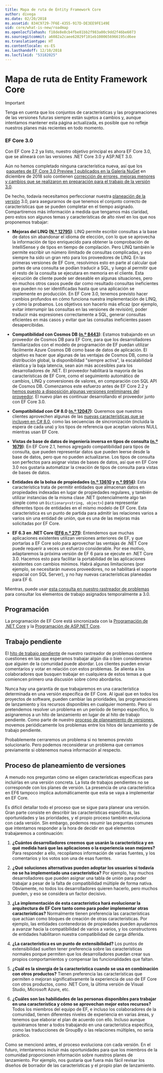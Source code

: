 ```yaml
---
title: Mapa de ruta de Entity Framework Core
author: divega
ms.date: 02/20/2018
ms.assetid: 834C9729-7F6E-4355-917D-DE3EE9FE149E
uid: core/what-is-new/roadmap
ms.openlocfilehash: f18de8e8cb4fbe81bb2f983a00c9dd2f46be6073
ms.sourcegitcommit: a6082a2caee62029f101eb1000656966195cd6ee
ms.translationtype: HT
ms.contentlocale: es-ES
ms.lasthandoff: 12/10/2018
ms.locfileid: "53182025"
---
```

# <a name="entity-framework-core-roadmap"></a>Mapa de ruta de Entity Framework Core

> [!IMPORTANT]
> Tenga en cuenta que los conjuntos de características y las programaciones de las versiones futuras siempre están sujetos a cambios y, aunque intentamos mantener esta página actualizada, es posible que no refleje nuestros planes más recientes en todo momento.

### <a name="ef-core-30"></a>EF Core 3.0

Con EF Core 2.2 ya listo, nuestro objetivo principal es ahora EF Core 3.0, que se alineará con las versiones .NET Core 3.0 y ASP.NET 3.0.

Aún no hemos completado ninguna característica nueva, así que los  [paquetes de EF Core 3.0 Preview 1 publicados en la Galería NuGet](https://www.nuget.org/packages/Microsoft.EntityFrameworkCore/3.0.0-preview.18572.1) en diciembre de 2018 solo contienen [corrección de errores, mejoras menores y cambios que se realizaron en preparación para el trabajo de la versión 3.0](https://github.com/aspnet/EntityFrameworkCore/issues?q=is%3Aissue+milestone%3A3.0.0+is%3Aclosed+label%3Aclosed-fixed).

De hecho, todavía necesitamos perfeccionar nuestra [planeación de la versión](#release-planning-process) 3.0, para asegurarnos de que tenemos el conjunto correcto de características que se pueden completar en el tiempo asignado.
Compartiremos más información a medida que tengamos más claridad, pero estos son algunos temas y características de alto nivel en los que nos proponemos trabajar:

- **Mejoras del LINQ ([N.º 12795](https://github.com/aspnet/EntityFrameworkCore/issues/12795))**: LINQ permite escribir consultas a la base de datos sin abandonar el idioma de elección, con lo que se aprovecha la información de tipo enriquecido para obtener la comprobación de IntelliSense y de tipos en tiempo de compilación.
  Pero LINQ también le permite escribir un número ilimitado de consultas complicadas, y eso siempre ha sido un gran reto para los proveedores de LINQ.
  En las primeras versiones de EF Core, resolvimos esto en parte al calcular qué partes de una consulta se podían traducir a SQL, y luego al permitir que el resto de la consulta se ejecutara en memoria en el cliente.
  Esta ejecución de cliente puede ser deseable en algunas situaciones, pero en muchos otros casos puede dar como resultado consultas ineficientes que pueden no ser identificadas hasta que una aplicación se implemente en producción.
  En EF Core 3.0, tenemos previsto hacer cambios profundos en cómo funciona nuestra implementación de LINQ, y cómo la probamos.
  Los objetivos son hacerlo más eficaz (por ejemplo, evitar interrumpir las consultas en las versiones de revisión), poder traducir más expresiones correctamente a SQL, generar consultas eficientes en más casos y evitar que las consultas ineficientes pasen desapercibidas.

- **Compatibilidad con Cosmos DB ([n.º 8443](https://github.com/aspnet/EntityFrameworkCore/issues/8443))**: Estamos trabajando en un proveedor de Cosmos DB para EF Core, para que los desarrolladores familiarizados con el modelo de programación de EF puedan utilizar fácilmente Azure Cosmos DB como base de datos de aplicación.
  El objetivo es hacer que algunas de las ventajas de Cosmos DB, como la distribución global, la disponibilidad "siempre activa", la escalabilidad elástica y la baja latencia, sean aún más accesibles para los desarrolladores de .NET.
  El proveedor habilitará la mayoría de las características de EF Core, como el seguimiento automático de cambios, LINQ y conversiones de valores, en comparación con SQL API de Cosmos DB. Comenzamos este esfuerzo antes de EF Core 2.2 y [hemos puesto a disposición algunas versiones preliminares del proveedor](https://blogs.msdn.microsoft.com/dotnet/2018/10/17/announcing-entity-framework-core-2-2-preview-3/).
  El nuevo plan es continuar desarrollando el proveedor junto con EF Core 3.0.   

- **Compatibilidad con C# 8.0 ([n.º 12047](https://github.com/aspnet/EntityFrameworkCore/issues/12047))**: Queremos que nuestros clientes aprovechen algunas de las [nuevas características que se incluyen en C# 8.0](https://blogs.msdn.microsoft.com/dotnet/2018/11/12/building-c-8-0/), como las secuencias de sincronización (incluida la espera de cada una) y los tipos de referencia que aceptan valores NULL mientras usan EF Core.

- **Vistas de base de datos de ingeniería inversa en tipos de consulta ([n.º 1679](https://github.com/aspnet/EntityFrameworkCore/issues/1679))**: En EF Core 2.1, hemos agregado compatibilidad para tipos de consulta, que pueden representar datos que pueden leerse desde la base de datos, pero que no pueden actualizarse.
  Los tipos de consulta son perfectos para asignar vistas de bases de datos, así que en EF Core 3.0 nos gustaría automatizar la creación de tipos de consulta para vistas de bases de datos.

- **Entidades de la bolsa de propiedades ([n.º 13610](https://github.com/aspnet/EntityFrameworkCore/issues/13610) y [n.º 9914](https://github.com/aspnet/EntityFrameworkCore/issues/9914))**: Esta característica trata de permitir entidades que almacenan datos en propiedades indexadas en lugar de propiedades regulares, y también de utilizar instancias de la misma clase .NET (potencialmente algo tan simple como un `Dictionary<string, object>`) para representar diferentes tipos de entidades en el mismo modelo de EF Core.
  Esta característica es un punto de partida para admitir las relaciones varios a varios sin una entidad de unión, que es una de las mejoras más solicitadas por EF Core.

- **EF 6.3 en .NET Core ([EF6 n.º 271](https://github.com/aspnet/EntityFramework6/issues/271))**: Entendemos que muchas aplicaciones existentes utilizan versiones anteriores de EF, y que portarlas a EF Core solo para aprovechar las ventajas de .NET Core puede requerir a veces un esfuerzo considerable.
  Por ese motivo, adaptaremos la próxima versión de EF 6 para se ejecute en .NET Core 3.0.
  Hacemos esto para facilitar la portabilidad de las aplicaciones existentes con cambios mínimos.
  Habrá algunas limitaciones (por ejemplo, se necesitarán nuevos proveedores, no se habilitará el soporte espacial con SQL Server), y no hay nuevas características planeadas para EF 6.

Mientras, puede usar [esta consulta en nuestro rastreador de problemas](https://github.com/aspnet/EntityFrameworkCore/issues?q=is%3Aopen+is%3Aissue+milestone%3A3.0.0+sort%3Areactions-%2B1-desc) para consultar los elementos de trabajo asignados temporalmente a 3.0.

## <a name="schedule"></a>Programación

La programación de EF Core está sincronizada con la [Programación de .NET Core](https://github.com/dotnet/core/blob/master/roadmap.md) y la [Programación de ASP.NET Core](https://github.com/aspnet/Home/wiki/Roadmap).

## <a name="backlog"></a>Trabajo pendiente

El [hito de trabajo pendiente](https://github.com/aspnet/EntityFrameworkCore/issues?q=is%3Aopen+is%3Aissue+milestone%3ABacklog+sort%3Areactions-%2B1-desc) de nuestro rastreador de problemas contiene cuestiones en las que esperamos trabajar algún día o bien consideramos que alguien de la comunidad puede abordar.
Los clientes pueden enviar comentarios y votar en relación con estos problemas.
Se alienta a los colaboradores que busquen trabajar en cualquiera de estos temas a que comiencen primero una discusión sobre cómo abordarlos.

Nunca hay una garantía de que trabajaremos en una característica determinada en una versión específica de EF Core.
Al igual que en todos los proyectos de software, pueden cambiar las prioridades, las programaciones de lanzamiento y los recursos disponibles en cualquier momento.
Pero si pretendemos resolver un problema en un período de tiempo específico, lo asignaremos a un hito de lanzamiento en lugar de al hito de trabajo pendiente.
Como parte de nuestro [proceso de planeamiento de versiones](#release-planning-process), movemos periódicamente los problemas entre los hitos de lanzamiento y de trabajo pendiente.

Probablemente cerraremos un problema si no tenemos previsto solucionarlo.
Pero podemos reconsiderar un problema que cerramos previamente si obtenemos nueva información al respecto.

## <a name="release-planning-process"></a>Proceso de planeamiento de versiones

A menudo nos preguntan cómo se eligen características específicas para incluirlas en una versión concreta.
La lista de trabajos pendientes no se corresponde con los planes de versión.
La presencia de una característica en EF6 tampoco implica automáticamente que esta se vaya a implementar en EF Core.

Es difícil detallar todo el proceso que se sigue para planear una versión.
Gran parte consiste en describir las características específicas, las oportunidades y las prioridades, y el propio proceso también evoluciona con cada versión.
Sin embargo, podemos resumir las preguntas comunes que intentamos responder a la hora de decidir en qué elementos trabajaremos a continuación:

1. **¿Cuántos desarrolladores creemos que usarán la característica y en qué medida hará que las aplicaciones o la experiencia sean mejores?** Para responder a ello, recopilamos información de varias fuentes, y los comentarios y los votos son una de esas fuentes.

2. **¿Qué soluciones alternativas pueden adoptar los usuarios si todavía no se ha implementado una característica?** Por ejemplo, hay muchos desarrolladores que pueden asignar una tabla de unión para poder trabajar a pesar de la falta de compatibilidad múltiple de forma nativa. Obviamente, no todos los desarrolladores quieren hacerlo, pero muchos pueden, y eso se considera un factor decisivo.

3. **¿La implementación de esta característica hará evolucionar la arquitectura de EF Core tanto como para poder implementar otras características?** Normalmente tienen preferencia las características que actúan como bloques de creación de otras características. Por ejemplo, las entidades contenedoras de propiedades pueden ayudarnos a avanzar hacia la compatibilidad de varios a varios, y los constructores de entidades habilitaron nuestra compatibilidad de carga diferida. 

4. **¿La característica es un punto de extensibilidad?** Los puntos de extensibilidad suelten tener preferencia sobre las características normales porque permiten que los desarrolladores puedan crear sus propios comportamientos y compensar las funcionalidades que faltan. 

5. **¿Cuál es la sinergia de la característica cuando se usa en combinación con otros productos?** Tienen preferencia las características que permiten o mejoran significativamente la experiencia de uso de EF Core con otros productos, como .NET Core, la última versión de Visual Studio, Microsoft Azure, etc.

6. **¿Cuáles son las habilidades de las personas disponibles para trabajar en una característica y cómo se aprovechan mejor estos recursos?** Todos los miembros del equipo de EF, e incluso los colaboradores de la comunidad, tienen diferentes niveles de experiencia en varias áreas, y tenemos que elaborar el plan de acuerdo con ello. Incluso aunque quisiéramos tener a todos trabajando en una característica específica, como las traducciones de GroupBy o las relaciones múltiples, no sería práctico.

Como se mencionó antes, el proceso evoluciona con cada versión.
En el futuro, intentaremos incluir más oportunidades para que los miembros de la comunidad proporcionen información sobre nuestros planes de lanzamiento.
Por ejemplo, nos gustaría que fuera más fácil revisar los diseños de borrador de las características y el propio plan de lanzamiento.
